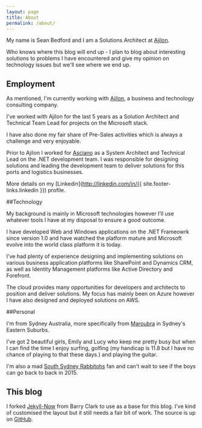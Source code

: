 ```yaml
---
layout: page
title: About
permalink: /about/
---
```


My name is Sean Bedford and I am a Solutions Architect at [Ajilon](www.ajilon.com.au).  

Who knows where this blog will end up - I plan to blog about interesting solutions to problems I have encountered and give my opinion on technology issues but we'll see where we end up.

## Employment

As mentioned, I'm currently working with [Ajilon](www.ajilon.com.au), a business and technology consulting company.

I've worked with Ajilon for the last 5 years as a Solution Architect and Technical Team Lead for projects on the Microsoft stack.  

I have also done my fair share of Pre-Sales activities which is always a challenge and very enjoyable.

Prior to Ajilon I worked for [Asciano](www.asciano.com.au) as a System Architect and Technical Lead on the .NET development team.  I was responsible for designing solutions and leading the development team to deliver solutions for this ports and logistics businesses.

More details on my [Linkedin](http://linkedin.com/in/{{ site.footer-links.linkedin }}) profile.

##Technology

My background is mainly in Microsoft technologies however I'll use whatever tools I have at my disposal to ensure a good outcome.

I have developed Web and Windows applications on the .NET Frameowrk since version 1.0 and have watched the platform mature and Microsoft evolve into the world class platform it is today.

I've had plenty of experience designing and implementing solutions on various business application platforms like SharePoint and Dynamics CRM, as well as Identity Management platforms like Active Directory and Forefront.  

The cloud provides many opportunities for developers and architects to position and deliver solutions.  My focus has mainly been on Azure however I have also designed and deployed solutions on AWS. 

##Personal

I'm from Sydney Australia, more specifically from [Maroubra](https://www.google.com.au/maps/place/Maroubra+NSW/data=!4m2!3m1!1s0x6b12b3ce176e4569:0x5017d681632c000) in Sydney's Eastern Suburbs.

I've got 2 beautiful girls, Emily and Lucy who keep me pretty busy but when I can find the time I enjoy surfing, golfing (my handicap is 11.8 but I have no chance of playing to that these days.) and playing the guitar.

I'm also a mad [South Sydney Rabbitohs](www.rabbitohs.com.au) fan and can't wait to see if the boys can go back to back in 2015.

## This blog

I forked [Jekyll-Now](https://github.com/barryclark/jekyll-now) from Barry Clark to use as a base for this blog.  I've kind of customised the layout but it still needs a fair bit of work.  The source is up on [GitHub](https://github.com/sbedford/sbedford.github.io).